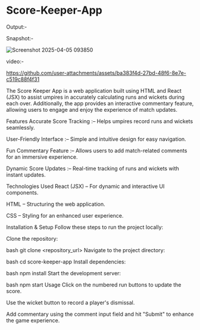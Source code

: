 # Score-Keeper-App

Output:-

Snapshot:-


![Screenshot 2025-04-05 093850](https://github.com/user-attachments/assets/71b5f4eb-ad6a-4afc-8169-020421a147e5)

video:-




https://github.com/user-attachments/assets/ba383f4d-27bd-48f6-8e7e-c519c88f4f31


The Score Keeper App is a web application built using HTML and React (JSX) to assist umpires in accurately calculating runs and wickets during each over. Additionally, the app provides an interactive commentary feature, allowing users to engage and enjoy the experience of match updates.

Features
Accurate Score Tracking :– Helps umpires record runs and wickets seamlessly.

User-Friendly Interface :– Simple and intuitive design for easy navigation.

Fun Commentary Feature :– Allows users to add match-related comments for an immersive experience.

Dynamic Score Updates :– Real-time tracking of runs and wickets with instant updates.

Technologies Used
React (JSX) – For dynamic and interactive UI components.

HTML – Structuring the web application.

CSS – Styling for an enhanced user experience.

Installation & Setup
Follow these steps to run the project locally:

Clone the repository:

bash
git clone <repository_url>
Navigate to the project directory:

bash
cd score-keeper-app
Install dependencies:

bash
npm install
Start the development server:

bash
npm start
Usage
Click on the numbered run buttons to update the score.

Use the wicket button to record a player's dismissal.

Add commentary using the comment input field and hit "Submit" to enhance the game experience.


